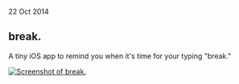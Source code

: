 22 Oct 2014

break.
------

A tiny iOS app to remind you when it's time for your typing "break."

[![Screenshot of break.][1]][2]

[1]: https://cdn.jsdelivr.net/gh/aclissold/break.@5d773f95ecdad12f47a8cc67b3c11b8c8a3d6de5/Screenshots/Screenshot1-4.0.png
[2]: https://github.com/aclissold/break.
